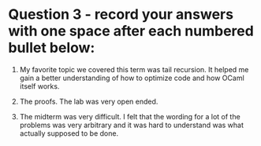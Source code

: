 # Question 3 - record your answers with one space after each numbered bullet below:

1. My favorite topic we covered this term was tail recursion. It helped me gain a better understanding of how to optimize code and how OCaml itself works.

2. The proofs. The lab was very open ended.

3. The midterm was very difficult. I felt that the wording for a lot of the problems was very arbitrary and it was hard to understand was what actually supposed to be done.
